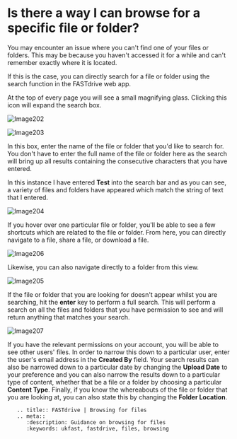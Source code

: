 # Is there a way I can browse for a specific file or folder?

You may encounter an issue where you can't find one of your files or folders. This may be because you haven't accessed it for a while and can't remember exactly where it is located.

If this is the case, you can directly search for a file or folder using the search function in the FASTdrive web app.

At the top of every page you will see a small magnifying glass. Clicking this icon will expand the search box.

![Image202](files/Image202.png)

![Image203](files/Image203.png)

In this box, enter the name of the file or folder that you'd like to search for. You don't have to enter the full name of the file or
folder here as the search will bring up all results containing the consecutive characters that you have entered.

In this instance I have entered __Test__ into the search bar and as you can see, a variety of files and folders have appeared which match the string of text that I entered.

![Image204](files/Image204.png)

If you hover over one particular file or folder, you'll be able to see a few shortcuts which are related to the file or folder. From here, you can directly navigate to a file, share a file, or download a file.

![Image206](files/Image206.png)

Likewise, you can also navigate directly to a folder from this view.

![Image205](files/Image205.png)

If the file or folder that you are looking for doesn't appear whilst you are searching, hit the __enter__ key to perform a full search. This will perform a search on all the files and folders that you have permission to see and will return anything that matches your search.

![Image207](files/Image207.png)

If you have the relevant permissions on your account, you will be able to see other users' files. In order to narrow this down to a particular user, enter the user's email address in the __Created By__ field. Your search results can also be narrowed down to a particular date by changing the __Upload Date__ to your preference and you can also narrow the results down to a particular type of content, whether that be a file or a folder by choosing a particular __Content Type__. Finally, if you know the whereabouts of the file or folder that you are looking at, you can also state this by changing the __Folder Location__.


```eval_rst
   .. title:: FASTdrive | Browsing for files
   .. meta::
      :description: Guidance on browsing for files
      :keywords: ukfast, fastdrive, files, browsing
```
